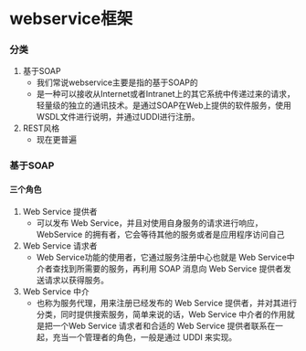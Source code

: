 # webservice框架
### 分类
1. 基于SOAP
   * 我们常说webservice主要是指的基于SOAP的
   * 是一种可以接收从Internet或者Intranet上的其它系统中传递过来的请求，轻量级的独立的通讯技术。是通过SOAP在Web上提供的软件服务，使用WSDL文件进行说明，并通过UDDI进行注册。
2. REST风格
   * 现在更普遍
### 基于SOAP
#### 三个角色
1. Web Service 提供者
   * 可以发布 Web Service，并且对使用自身服务的请求进行响应，WebService 的拥有者，它会等待其他的服务或者是应用程序访问自己
2. Web Service 请求者
   * Web Service功能的使用者，它通过服务注册中心也就是 Web Service中介者查找到所需要的服务，再利用 SOAP 消息向 Web Service 提供者发送请求以获得服务。
3. Web Service 中介
   * 也称为服务代理，用来注册已经发布的 Web Service 提供者，并对其进行分类，同时提供搜索服务，简单来说的话，Web Service 中介者的作用就是把一个Web Service 请求者和合适的 Web Service 提供者联系在一起，充当一个管理者的角色，一般是通过 UDDI 来实现。
